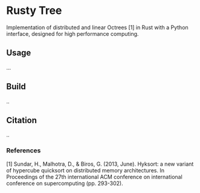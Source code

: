 # Rusty Tree

Implementation of distributed and linear Octrees [1] in Rust with a Python interface, designed for high performance computing.

## Usage

...

## Build

..

## Citation

..

### References

[1] Sundar, H., Malhotra, D., & Biros, G. (2013, June). Hyksort: a new variant of hypercube quicksort on distributed memory architectures. In Proceedings of the 27th international ACM conference on international conference on supercomputing (pp. 293-302).